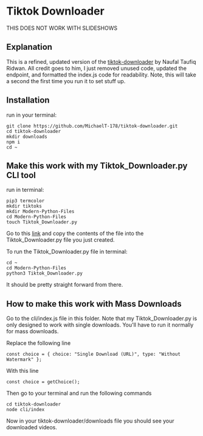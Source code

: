 # Tiktok Downloader

THIS DOES NOT WORK WITH SLIDESHOWS

## Explanation
This is a refined, updated version of the [tiktok-downloader](https://github.com/n0l3r/tiktok-downloader) by Naufal Taufiq Ridwan. All credit goes to him, I just removed unused code, updated the endpoint, and formatted the index.js code for readability. Note, this will take a second the first time you run it to set stuff up.

## Installation
run in your terminal:

```
git clone https://github.com/MichaelT-178/tiktok-downloader.git
cd tiktok-downloader
mkdir downloads
npm i
cd ~
```

## Make this work with my Tiktok_Downloader.py CLI tool
run in terminal:

```
pip3 termcolor
mkdir tiktoks
mkdir Modern-Python-Files
cd Modern-Python-Files
touch Tiktok_Downloader.py
```

Go to this [link](https://github.com/MichaelT-178/Modern-Python-Files/blob/main/TikTok_Downloader.py) and copy the contents of the file into the Tiktok_Downloader.py file you just created.

To run the Tiktok_Downloader.py file in terminal:

```
cd ~
cd Modern-Python-Files
python3 Tiktok_Downloader.py
```

It should be pretty straight forward from there.


## How to make this work with Mass Downloads 
Go to the cli/index.js file in this folder. Note that my Tiktok_Downloader.py is only designed to work with single downloads. You'll have to run it normally for mass downloads.

Replace the following line
```
const choice = { choice: "Single Download (URL)", type: "Without Watermark" };
```

With this line 
```
const choice = getChoice();
```

Then go to your terminal and run the following commands 
```
cd tiktok-downloader 
node cli/index 
```

Now in your tiktok-downloader/downloads file you should see your downloaded videos.
